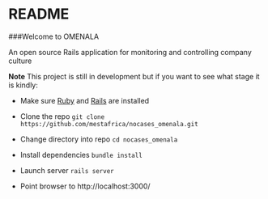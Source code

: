 # README

###Welcome to OMENALA

An open source Rails application for monitoring and controlling company culture

**Note** This project is still in development but if you want to see what stage it is kindly:

* Make sure [Ruby](https://www.ruby-lang.org/en/) and [Rails](http://rubyonrails.org/) are installed

* Clone the repo `git clone https://github.com/mestafrica/nocases_omenala.git`

* Change directory into repo `cd nocases_omenala`

* Install dependencies `bundle install`

* Launch server `rails server`

* Point browser to http://localhost:3000/
